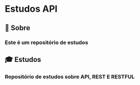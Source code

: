 #  Estudos API
 
## :closed_book: Sobre 
 ### Este é um repositório de estudos

## :mortar_board: Estudos
 ### Repositório de estudos sobre API, REST E RESTFUL
